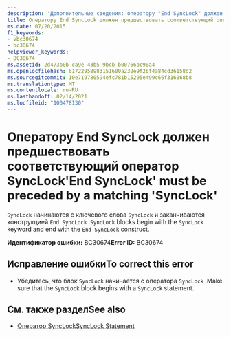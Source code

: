 ```yaml
---
description: 'Дополнительные сведения: оператору "End SyncLock" должен предшествовать соответствующий оператор "SyncLock"'
title: Оператору End SyncLock должен предшествовать соответствующий оператор SyncLock
ms.date: 07/20/2015
f1_keywords:
- vbc30674
- bc30674
helpviewer_keywords:
- BC30674
ms.assetid: 2d473b0b-ca9e-43b5-9bcb-b00766bc90a4
ms.openlocfilehash: 61722958983151600a232e9f26f4a84cd36158d2
ms.sourcegitcommit: 10e719780594efc781b15295e499c66f316068b8
ms.translationtype: MT
ms.contentlocale: ru-RU
ms.lasthandoff: 02/14/2021
ms.locfileid: "100478130"
---
```

# <a name="end-synclock-must-be-preceded-by-a-matching-synclock"></a><span data-ttu-id="66b67-103">Оператору End SyncLock должен предшествовать соответствующий оператор SyncLock</span><span class="sxs-lookup"><span data-stu-id="66b67-103">'End SyncLock' must be preceded by a matching 'SyncLock'</span></span>

<span data-ttu-id="66b67-104">`SyncLock` начинаются с ключевого слова `SyncLock` и заканчиваются конструкцией `End SyncLock` .</span><span class="sxs-lookup"><span data-stu-id="66b67-104">`SyncLock` blocks begin with the `SyncLock` keyword and end with the `End SyncLock` construct.</span></span>  
  
 <span data-ttu-id="66b67-105">**Идентификатор ошибки:** BC30674</span><span class="sxs-lookup"><span data-stu-id="66b67-105">**Error ID:** BC30674</span></span>  
  
## <a name="to-correct-this-error"></a><span data-ttu-id="66b67-106">Исправление ошибки</span><span class="sxs-lookup"><span data-stu-id="66b67-106">To correct this error</span></span>  
  
- <span data-ttu-id="66b67-107">Убедитесь, что блок `SyncLock` начинается с оператора `SyncLock` .</span><span class="sxs-lookup"><span data-stu-id="66b67-107">Make sure that the `SyncLock` block begins with a `SyncLock` statement.</span></span>  
  
## <a name="see-also"></a><span data-ttu-id="66b67-108">См. также раздел</span><span class="sxs-lookup"><span data-stu-id="66b67-108">See also</span></span>

- [<span data-ttu-id="66b67-109">Оператор SyncLock</span><span class="sxs-lookup"><span data-stu-id="66b67-109">SyncLock Statement</span></span>](../language-reference/statements/synclock-statement.md)
